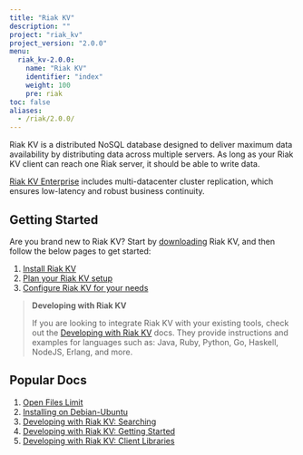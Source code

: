 ```yaml
---
title: "Riak KV"
description: ""
project: "riak_kv"
project_version: "2.0.0"
menu:
  riak_kv-2.0.0:
    name: "Riak KV"
    identifier: "index"
    weight: 100
    pre: riak
toc: false
aliases:
  - /riak/2.0.0/
---
```


[aboutenterprise]: http://basho.com/contact/
[config index]: {{<baseurl>}}riak/kv/2.0.0/configuring
[dev index]: {{<baseurl>}}riak/kv/2.0.0/developing
[downloads]: {{<baseurl>}}riak/kv/2.0.0/downloads/
[install index]: {{<baseurl>}}riak/kv/2.0.0/setup/installing/
[plan index]: {{<baseurl>}}riak/kv/2.0.0/setup/planning
[perf open files]: {{<baseurl>}}riak/kv/2.0.0/using/performance/open-files-limit
[install debian & ubuntu]: {{<baseurl>}}riak/kv/2.0.0/setup/installing/debian-ubuntu
[usage search]: {{<baseurl>}}riak/kv/2.0.0/developing/usage/search
[getting started]: {{<baseurl>}}riak/kv/2.0.0/developing/getting-started
[dev client libraries]: {{<baseurl>}}riak/kv/2.0.0/developing/client-libraries

Riak KV is a distributed NoSQL database designed to deliver maximum data availability by distributing data across multiple servers. As long as your Riak KV client can reach one Riak server, it should be able to write data.

[Riak KV Enterprise][aboutenterprise] includes multi-datacenter cluster replication, which ensures low-latency and robust business continuity.

## Getting Started

Are you brand new to Riak KV? Start by [downloading][downloads] Riak KV, and then follow the below pages to get started:

1. [Install Riak KV][install index]
2. [Plan your Riak KV setup][plan index]
3. [Configure Riak KV for your needs][config index]

>**Developing with Riak KV**
>
>If you are looking to integrate Riak KV with your existing tools, check out the [Developing with Riak KV][dev index] docs. They provide instructions and examples for languages such as: Java, Ruby, Python, Go, Haskell, NodeJS, Erlang, and more.

## Popular Docs

1. [Open Files Limit][perf open files]
2. [Installing on Debian-Ubuntu][install debian & ubuntu]
3. [Developing with Riak KV: Searching][usage search]
4. [Developing with Riak KV: Getting Started][getting started]
5. [Developing with Riak KV: Client Libraries][dev client libraries]
